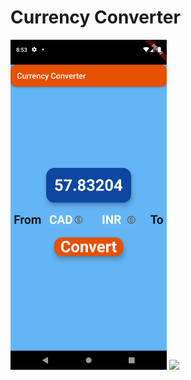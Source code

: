 <h1>Currency Converter </h1>

<div>
  <img src="a.png" width=250 style="display:inline-block"/>
  <img src="b.webm" width=250 style="display:inline-block"/>
</div>